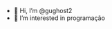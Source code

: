 - 👋 Hi, I’m @gughost2
- 👀 I’m interested in programação                                                                                                                                                                                                                       


<!---
gughost2/gughost2 is a ✨ special ✨ repository because its `README.md` (this file) appears on your GitHub profile.
You can click the Preview link to take a look at your changes.
--->
